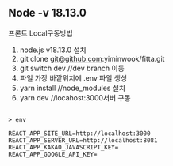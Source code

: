 <h2>Node -v 18.13.0</h2>

프론트 Local구동방법

1. node.js v18.13.0 설치
2. git clone git@github.com:yiminwook/fitta.git
3. git switch dev //dev branch 이동
4. 파일 가장 바깥위치에 .env 파일 생성
5. yarn install //node_modules 설치
6. yarn dev //locahost:3000서버 구동

```

> env

REACT_APP_SITE_URL=http://localhost:3000
REACT_APP_SERVER_URL=http://localhost:8081
REACT_APP_KAKAO_JAVASCRIPT_KEY=
REACT_APP_GOOGLE_API_KEY=

```
